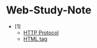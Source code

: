 # Web-Study-Note
* [1]
  * [HTTP Protocol](https://github.com/thkim0118/Web-Study-Note/blob/main/1/HTTP-Protocol.md)
  * [HTML tag](https://github.com/thkim0118/Web-Study-Note/blob/main/1/HTML-tag.md)
